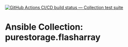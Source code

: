 [![GitHub Actions CI/CD build status — Collection test suite](https://github.com/coll-test/purestorage.flasharray/workflows/Collection%20test%20suite/badge.svg?branch=master)](https://github.com/coll-test/purestorage.flasharray/actions?query=workflow%3A%22Collection%20test%20suite%22)

Ansible Collection: purestorage.flasharray
=================================================